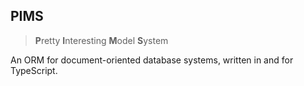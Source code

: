 ## PIMS
> **P**retty **I**nteresting **M**odel **S**ystem

An ORM for document-oriented database systems, written in and for TypeScript.
